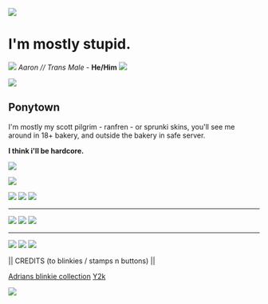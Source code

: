 ![](https://i.postimg.cc/pVfRN7dp/ad55c65507cf08e2645fb67feaadb745.jpg)

# I'm mostly stupid.

![](https://i.postimg.cc/50J10pm2/IMG-0449.png) *Aaron* *//* *Trans Male* - **He/Him** ![](https://i.postimg.cc/d19FTdWm/IMG-0448.png)

![](https://i.postimg.cc/nzrjYGmG/to0241.png)

## Ponytown
I'm mostly my scott pilgrim - ranfren - or sprunki skins, you'll see me around in 18+ bakery, and outside the bakery in safe server. 

**I think i'll be hardcore.**

![](https://i.postimg.cc/7YVc7Lkm/IMG-3954.png)

![](https://i.postimg.cc/4xV3W10g/663d2f92b79b6dac66a7beb7fd3ab413.jpg)

![](https://y2k.neocities.org/stamps2/tumblr_pofep92i1H1y8ua8do8_100.png) ![](https://y2k.neocities.org/stamps/awesome_overload_by_mr_stamp.gif) ![](https://adriansblinkiecollection.neocities.org/stamps/i2.gif)
***
![](https://y2k.neocities.org/blinkiez/newbatch/Blinkie_190__site_.gif) ![](https://adriansblinkiecollection.neocities.org/j12.gif) ![](https://adriansblinkiecollection.neocities.org/d74.gif)
***
![](https://adriansblinkiecollection.neocities.org/buttons/c3.gif) ![](https://adriansblinkiecollection.neocities.org/buttons/a104.jpg) ![](https://adriansblinkiecollection.neocities.org/buttons/c4.gif)

|| CREDITS (to blinkies / stamps n buttons) ||

[Adrians blinkie collection](https://adriansblinkiecollection.neocities.org/) [Y2k](https://y2k.neocities.org/collections)

![](https://i.postimg.cc/4yKM0MLN/af9d08d6d1d281b56e7d09ca3f74db96.jpg)
